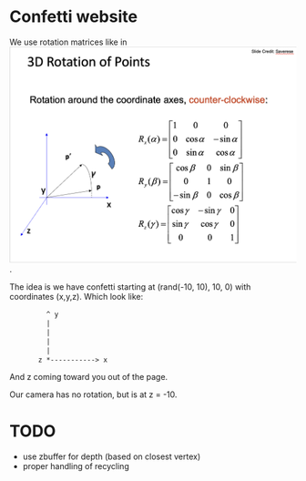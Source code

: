# Confetti website

We use rotation matrices like in ![this image](images/rot.png).

The idea is we have confetti starting at (rand(-10, 10), 10, 0)
with coordinates (x,y,z). Which look like:

```
         ^ y
         |
         |
         |
         |
       z *-----------> x
```

And z coming toward you out of the page.

Our camera has no rotation, but is at z = -10.

# TODO

* use zbuffer for depth (based on closest vertex)
* proper handling of recycling

